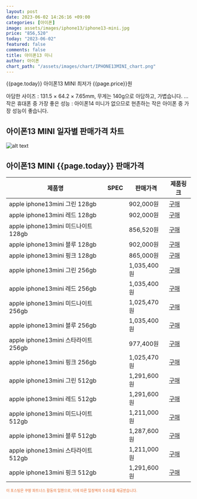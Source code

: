 ```yaml
---
layout: post
date: 2023-06-02 14:26:16 +09:00
categories: [아이폰]
image: assets/images/iphone13/iphone13-mini.jpg
price: "856,520"
today: "2023-06-02"
featured: false
comments: false
title: 아이폰13 미니
author: 아이폰
chart_path: "/assets/images/chart/IPHONE13MINI_chart.png"
---
```


{{page.today}} 아이폰13 MINI 최저가 {{page.price}}원

아담한 사이즈 : 131.5 × 64.2 × 7.65mm, 무게는 140g으로 아담하고, 가볍습니다. ...
작은 휴대폰 중 가장 좋은 성능 : 아이폰14 미니가 없으므로 현존하는 작은 아이폰 중 가장 성능이 좋습니다.

## 아이폰13 MINI  일자별 판매가격 차트
![alt text]({{page.chart_path}} "아이폰13 MINI 판매가격 차트")

## 아이폰13 MINI  {{page.today}} 판매가격
<main>
<table id="rwd-table-large">
  <thead>
    <tr>
      <th>제품명</th>
      <th>SPEC</th>
      <th>판매가격</th>
      <th>제품링크</th>
    </tr>
  </thead>
  <tbody><tr>
        <td>apple iphone13mini 그린 128gb </td>
        <td></td>
        <td>902,000원</td>
        <td><a href='https://link.coupang.com/a/SOVOH' target='_blank'>구매</a></td>
        </tr><tr>
        <td>apple iphone13mini 레드 128gb </td>
        <td></td>
        <td>902,000원</td>
        <td><a href='https://link.coupang.com/a/SOVSa' target='_blank'>구매</a></td>
        </tr><tr>
        <td>apple iphone13mini 미드나이트 128gb </td>
        <td></td>
        <td>856,520원</td>
        <td><a href='https://link.coupang.com/a/SOVVe' target='_blank'>구매</a></td>
        </tr><tr>
        <td>apple iphone13mini 블루 128gb </td>
        <td></td>
        <td>902,000원</td>
        <td><a href='https://link.coupang.com/a/SOVXj' target='_blank'>구매</a></td>
        </tr><tr>
        <td>apple iphone13mini 핑크 128gb </td>
        <td></td>
        <td>865,000원</td>
        <td><a href='https://link.coupang.com/a/SOVY5' target='_blank'>구매</a></td>
        </tr><tr>
        <td>apple iphone13mini 그린 256gb </td>
        <td></td>
        <td>1,035,400원</td>
        <td><a href='https://link.coupang.com/a/SQ75I' target='_blank'>구매</a></td>
        </tr><tr>
        <td>apple iphone13mini 레드 256gb </td>
        <td></td>
        <td>1,035,400원</td>
        <td><a href='https://link.coupang.com/a/SQ7fL' target='_blank'>구매</a></td>
        </tr><tr>
        <td>apple iphone13mini 미드나이트 256gb </td>
        <td></td>
        <td>1,025,470원</td>
        <td><a href='https://link.coupang.com/a/SQ7tt' target='_blank'>구매</a></td>
        </tr><tr>
        <td>apple iphone13mini 블루 256gb </td>
        <td></td>
        <td>1,035,400원</td>
        <td><a href='https://link.coupang.com/a/SQ7CP' target='_blank'>구매</a></td>
        </tr><tr>
        <td>apple iphone13mini 스타라이트 256gb </td>
        <td></td>
        <td>977,400원</td>
        <td><a href='https://link.coupang.com/a/SQ7JQ' target='_blank'>구매</a></td>
        </tr><tr>
        <td>apple iphone13mini 핑크 256gb </td>
        <td></td>
        <td>1,025,470원</td>
        <td><a href='https://link.coupang.com/a/SQ7Sb' target='_blank'>구매</a></td>
        </tr><tr>
        <td>apple iphone13mini 그린 512gb </td>
        <td></td>
        <td>1,291,600원</td>
        <td><a href='https://link.coupang.com/a/SOWgL' target='_blank'>구매</a></td>
        </tr><tr>
        <td>apple iphone13mini 레드 512gb </td>
        <td></td>
        <td>1,291,600원</td>
        <td><a href='https://link.coupang.com/a/SOWja' target='_blank'>구매</a></td>
        </tr><tr>
        <td>apple iphone13mini 미드나이트 512gb </td>
        <td></td>
        <td>1,211,000원</td>
        <td><a href='https://link.coupang.com/a/SOWk0' target='_blank'>구매</a></td>
        </tr><tr>
        <td>apple iphone13mini 블루 512gb </td>
        <td></td>
        <td>1,287,600원</td>
        <td><a href='https://link.coupang.com/a/SOWmC' target='_blank'>구매</a></td>
        </tr><tr>
        <td>apple iphone13mini 스타라이트 512gb </td>
        <td></td>
        <td>1,211,000원</td>
        <td><a href='https://link.coupang.com/a/SOWoP' target='_blank'>구매</a></td>
        </tr><tr>
        <td>apple iphone13mini 핑크 512gb </td>
        <td></td>
        <td>1,291,600원</td>
        <td><a href='https://link.coupang.com/a/SOWqA' target='_blank'>구매</a></td>
        </tr></tbody>
</table>

</main>
<div style="color:#e56a2c;font-size: 0.7em;" >
이 포스팅은 쿠팡 파트너스 활동의 일환으로, 이에 따른 일정액의 수수료를 제공받습니다.
</div>
